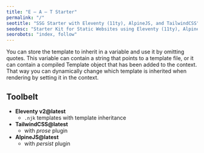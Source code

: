 ```yaml
---
title: "E — A — T Starter"
permalink: "/"
seotitle: "SSG Starter with Eleventy (11ty), AlpineJS, and TailwindCSS"
seodesc: "Starter Kit for Static Websites using Eleventy (11ty), AlpineJS, and TailwindCSS. SEO, PageSpeed, 11ty Image included."
seorobots: "index, follow"
---
```


You can store the template to inherit in a variable and use it by omitting quotes. This variable can contain a string that points to a template file, or it can contain a compiled Template object that has been added to the context. That way you can dynamically change which template is inherited when rendering by setting it in the context.

## Toolbelt

- **Eleventy v2@latest**
  - `.njk` templates with template inheritance
- **TailwindCSS@latest**
  - with _prose_ plugin
- **AlpineJS@latest**
  - with _persist_ plugin
